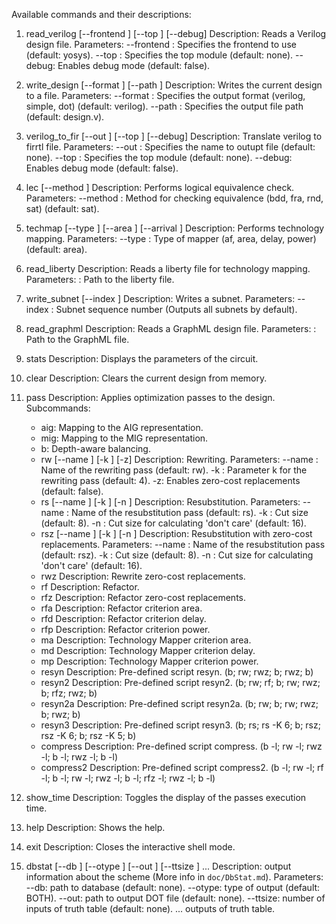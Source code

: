 Available commands and their descriptions:

1. read_verilog [--frontend <frontend>] [--top <topModule>] [--debug]
   Description: Reads a Verilog design file.
   Parameters:
       --frontend <frontend>: Specifies the frontend to use (default: yosys).
       --top <topModule>: Specifies the top module (default: none).
       --debug: Enables debug mode (default: false).

2. write_design [--format <format>] [--path <fileName>]
   Description: Writes the current design to a file.
   Parameters:
       --format <format>: Specifies the output format (verilog, simple, dot) (default: verilog).
       --path <fileName>: Specifies the output file path (default: design.v).

3. verilog_to_fir [--out <outputFileName>] [--top <topModule>] [--debug]
   Description: Translate verilog to firrtl file.
   Parameters:
       --out <outputFileName>: Specifies the name to outupt file (default: none).
       --top <topModule>: Specifies the top module (default: none).
       --debug: Enables debug mode (default: false).

4. lec [--method <method>]
   Description: Performs logical equivalence check.
   Parameters:
       --method <method>: Method for checking equivalence (bdd, fra, rnd, sat) (default: sat).

5. techmap [--type <mapperType>] [--area <area>] [--arrival <arrivalTime>]
   Description: Performs technology mapping.
   Parameters:
       --type <mapperType>: Type of mapper (af, area, delay, power) (default: area).

6. read_liberty <path>
   Description: Reads a liberty file for technology mapping.
   Parameters:
       <path>: Path to the liberty file.

7. write_subnet [--index <number>]
   Description: Writes a subnet.
   Parameters:
       --index <number>: Subnet sequence number (Outputs all subnets by default).

8. read_graphml <fileName>
   Description: Reads a GraphML design file.
   Parameters:
       <fileName>: Path to the GraphML file.

9. stats
   Description: Displays the parameters of the circuit.

10. clear
   Description: Clears the current design from memory.

11. pass <subcommand>
   Description: Applies optimization passes to the design.
   Subcommands:
       - aig: Mapping to the AIG representation.
       - mig: Mapping to the MIG representation.
       - b: Depth-aware balancing.
       - rw [--name <name>] [-k <k>] [-z]
           Description: Rewriting.
           Parameters:
               --name <name>: Name of the rewriting pass (default: rw).
               -k <k>: Parameter k for the rewriting pass (default: 4).
               -z: Enables zero-cost replacements (default: false).
       - rs [--name <name>] [-k <k>] [-n <n>]
           Description: Resubstitution.
           Parameters:
               --name <name>: Name of the resubstitution pass (default: rs).
               -k <k>: Cut size (default: 8).
               -n <n>: Cut size for calculating 'don't care' (default: 16).
       - rsz [--name <name>] [-k <k>] [-n <n>]
           Description: Resubstitution with zero-cost replacements.
           Parameters:
               --name <name>: Name of the resubstitution pass (default: rsz).
               -k <k>: Cut size (default: 8).
               -n <n>: Cut size for calculating 'don't care' (default: 16).
       - rwz
           Description: Rewrite zero-cost replacements.
       - rf
           Description: Refactor.
       - rfz
           Description: Refactor zero-cost replacements.
       - rfa
           Description: Refactor criterion area.
       - rfd
           Description: Refactor criterion delay.
       - rfp
           Description: Refactor criterion power.
       - ma
           Description: Technology Mapper criterion area.
       - md
           Description: Technology Mapper criterion delay.
       - mp
           Description: Technology Mapper criterion power.
       - resyn
           Description: Pre-defined script resyn. (b; rw; rwz; b; rwz; b)
       - resyn2
           Description: Pre-defined script resyn2. (b; rw; rf; b; rw; rwz; b; rfz; rwz; b)
       - resyn2a
           Description: Pre-defined script resyn2a. (b; rw; b; rw; rwz; b; rwz; b)
       - resyn3
           Description: Pre-defined script resyn3. (b; rs; rs -K 6; b; rsz; rsz -K 6; b; rsz -K 5; b)
       - compress
           Description: Pre-defined script compress. (b -l; rw -l; rwz -l; b -l; rwz -l; b -l)
       - compress2
           Description: Pre-defined script compress2. (b -l; rw -l; rf -l; b -l; rw -l; rwz -l; b -l; rfz -l; rwz -l; b -l)

12. show_time
   Description: Toggles the display of the passes execution time.

13. help
   Description: Shows the help.

14. exit
   Description: Closes the interactive shell mode.

15. dbstat [--db <dbpath>] [--otype <type>] [--out <outfile>] [--ttsize <ttsize>] <out-1> <out-2> ...
   Description: output information about the scheme (More info in `doc/DbStat.md`).
   Parameters:
       --db: path to database (default: none).
       --otype: type of output (default: BOTH).
       --out: path to output DOT file (default: none).
       --ttsize: number of inputs of truth table (default: none).
       <out-1> <out-2> ... <out-n> outputs of truth table.
